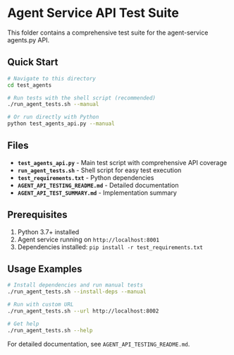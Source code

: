 # Agent Service API Test Suite

This folder contains a comprehensive test suite for the agent-service agents.py API.

## Quick Start

```bash
# Navigate to this directory
cd test_agents

# Run tests with the shell script (recommended)
./run_agent_tests.sh --manual

# Or run directly with Python
python test_agents_api.py --manual
```

## Files

- **`test_agents_api.py`** - Main test script with comprehensive API coverage
- **`run_agent_tests.sh`** - Shell script for easy test execution
- **`test_requirements.txt`** - Python dependencies
- **`AGENT_API_TESTING_README.md`** - Detailed documentation
- **`AGENT_API_TEST_SUMMARY.md`** - Implementation summary

## Prerequisites

1. Python 3.7+ installed
2. Agent service running on `http://localhost:8001`
3. Dependencies installed: `pip install -r test_requirements.txt`

## Usage Examples

```bash
# Install dependencies and run manual tests
./run_agent_tests.sh --install-deps --manual

# Run with custom URL
./run_agent_tests.sh --url http://localhost:8002

# Get help
./run_agent_tests.sh --help
```

For detailed documentation, see `AGENT_API_TESTING_README.md`.
